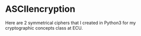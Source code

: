 # ASCIIencryption

Here are 2 symmetrical ciphers that I created in Python3 for my cryptographic concepts class at ECU.
